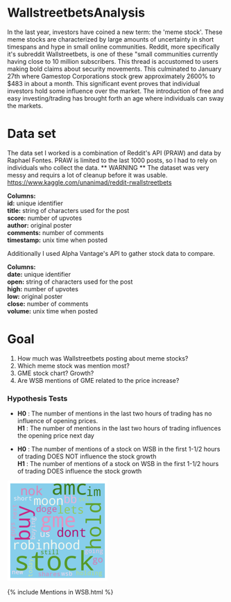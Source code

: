 # WallstreetbetsAnalysis


In the last year, investors have coined a new term: the 'meme stock'. These meme stocks are characterized by large amounts of uncertainty in short timespans and hype in small online communities. Reddit, more specifically it's subreddit Wallstreetbets, is one of these "small communities currently having close to 10 million subscribers. This thread is accustomed to users making bold claims about security movements. This culminated to January 27th where Gamestop Corporations stock grew approximately 2600% to $483 in about a month. This significant event proves that individual investors hold some influence over the market. The introduction of free and easy investing/trading has brought forth an age where individuals can sway the markets. 

# Data set


The data set I worked is a combination of Reddit's API (PRAW) and data by Raphael Fontes. PRAW is limited to the last 1000 posts, so I had to rely on individuals who collect the data. ** WARNING ** The dataset was very messy and requirs a lot of cleanup before it was usable.
https://www.kaggle.com/unanimad/reddit-rwallstreetbets


**Columns:** <br />
          **id:** unique identifier <br />
          **title:** string of characters used for the post<br />
          **score:** number of upvotes<br />
          **author:** original poster<br />
          **comments:** number of comments<br />
          **timestamp:** unix time when posted<br />
          
          
Additionally I used Alpha Vantage's API to gather stock data to compare.


**Columns:** <br />
          **date:** unique identifier <br />
          **open:** string of characters used for the post<br />
          **high:** number of upvotes<br />
          **low:** original poster<br />
          **close:** number of comments<br />
          **volume:** unix time when posted<br />

# Goal


1. How much was Wallstreetbets posting about meme stocks?
2. Which meme stock was mention most?
3. GME stock chart? Growth?
4. Are WSB mentions of GME related to the price increase?

### Hypothesis Tests

* **H0** : The number of mentions in the last two hours of trading has no influence of opening prices. <br />
  **H1** : The number of mentions in the last two hours of trading influences the opening price next day 
  
* **H0** : The number of mentions of a stock on WSB in the first 1-1/2 hours of trading DOES NOT influence the stock growth <br />
  **H1** : The number of mentions of a stock on WSB in the first 1-1/2 hours of trading DOES influence the stock growth 

![Top 30 Words](https://github.com/daniellkennett/WallstreetbetsAnalysis/blob/main/Images/download%20(1).png/)


{% include Mentions in WSB.html %}
